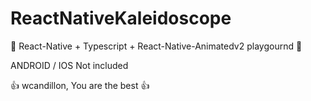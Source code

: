# ReactNativeKaleidoscope

🎪 React-Native + Typescript + React-Native-Animatedv2 playgournd 🎠

ANDROID / IOS Not included

👍 wcandillon, You are the best 👍
